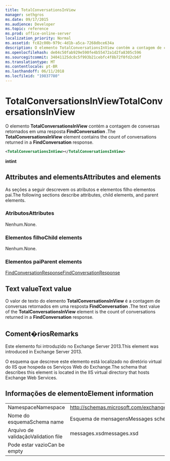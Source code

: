 ```yaml
---
title: TotalConversationsInView
manager: sethgros
ms.date: 09/17/2015
ms.audience: Developer
ms.topic: reference
ms.prod: office-online-server
localization_priority: Normal
ms.assetid: fc82c00b-979c-4d1b-a5ca-7268dbce634a
description: O elemento TotalConversationsInView contém a contagem de conversas retornados em uma resposta FindConversation.
ms.openlocfilehash: de04c50fab929e590fe4b55472a1d2fa8305c596
ms.sourcegitcommit: 34041125dc8c5f993b21cebfc4f8b72f0fd2cb6f
ms.translationtype: MT
ms.contentlocale: pt-BR
ms.lasthandoff: 06/11/2018
ms.locfileid: "19837780"
---
```

# <a name="totalconversationsinview"></a><span data-ttu-id="a0c4e-103">TotalConversationsInView</span><span class="sxs-lookup"><span data-stu-id="a0c4e-103">TotalConversationsInView</span></span>

<span data-ttu-id="a0c4e-104">O elemento **TotalConversationsInView** contém a contagem de conversas retornados em uma resposta **FindConversation** .</span><span class="sxs-lookup"><span data-stu-id="a0c4e-104">The **TotalConversationsInView** element contains the count of conversations returned in a **FindConversation** response.</span></span> 
  
```XML
<TotalConversationsInView></TotalConversationsInView>
```

 <span data-ttu-id="a0c4e-105">**int**</span><span class="sxs-lookup"><span data-stu-id="a0c4e-105">**int**</span></span>
## <a name="attributes-and-elements"></a><span data-ttu-id="a0c4e-106">Attributes and elements</span><span class="sxs-lookup"><span data-stu-id="a0c4e-106">Attributes and elements</span></span>

<span data-ttu-id="a0c4e-107">As seções a seguir descrevem os atributos e elementos filho elementos pai.</span><span class="sxs-lookup"><span data-stu-id="a0c4e-107">The following sections describe attributes, child elements, and parent elements.</span></span>
  
### <a name="attributes"></a><span data-ttu-id="a0c4e-108">Atributos</span><span class="sxs-lookup"><span data-stu-id="a0c4e-108">Attributes</span></span>

<span data-ttu-id="a0c4e-109">Nenhum.</span><span class="sxs-lookup"><span data-stu-id="a0c4e-109">None.</span></span>
  
### <a name="child-elements"></a><span data-ttu-id="a0c4e-110">Elementos filho</span><span class="sxs-lookup"><span data-stu-id="a0c4e-110">Child elements</span></span>

<span data-ttu-id="a0c4e-111">Nenhum.</span><span class="sxs-lookup"><span data-stu-id="a0c4e-111">None.</span></span>
  
### <a name="parent-elements"></a><span data-ttu-id="a0c4e-112">Elementos pai</span><span class="sxs-lookup"><span data-stu-id="a0c4e-112">Parent elements</span></span>

[<span data-ttu-id="a0c4e-113">FindConversationResponse</span><span class="sxs-lookup"><span data-stu-id="a0c4e-113">FindConversationResponse</span></span>](findconversationresponse.md)
  
## <a name="text-value"></a><span data-ttu-id="a0c4e-114">Text value</span><span class="sxs-lookup"><span data-stu-id="a0c4e-114">Text value</span></span>

<span data-ttu-id="a0c4e-115">O valor de texto do elemento **TotalConversationsInView** é a contagem de conversas retornados em uma resposta **FindConversation** .</span><span class="sxs-lookup"><span data-stu-id="a0c4e-115">The text value of the **TotalConversationsInView** element is the count of conversations returned in a **FindConversation** response.</span></span> 
  
## <a name="remarks"></a><span data-ttu-id="a0c4e-116">Coment�rios</span><span class="sxs-lookup"><span data-stu-id="a0c4e-116">Remarks</span></span>

<span data-ttu-id="a0c4e-117">Este elemento foi introduzido no Exchange Server 2013.</span><span class="sxs-lookup"><span data-stu-id="a0c4e-117">This element was introduced in Exchange Server 2013.</span></span>
  
<span data-ttu-id="a0c4e-118">O esquema que descreve este elemento está localizado no diretório virtual do IIS que hospeda os Serviços Web do Exchange.</span><span class="sxs-lookup"><span data-stu-id="a0c4e-118">The schema that describes this element is located in the IIS virtual directory that hosts Exchange Web Services.</span></span>
  
## <a name="element-information"></a><span data-ttu-id="a0c4e-119">Informações de elemento</span><span class="sxs-lookup"><span data-stu-id="a0c4e-119">Element information</span></span>

|||
|:-----|:-----|
|<span data-ttu-id="a0c4e-120">Namespace</span><span class="sxs-lookup"><span data-stu-id="a0c4e-120">Namespace</span></span>  <br/> |http://schemas.microsoft.com/exchange/services/2006/messages  <br/> |
|<span data-ttu-id="a0c4e-121">Nome do esquema</span><span class="sxs-lookup"><span data-stu-id="a0c4e-121">Schema name</span></span>  <br/> |<span data-ttu-id="a0c4e-122">Esquema de mensagens</span><span class="sxs-lookup"><span data-stu-id="a0c4e-122">Messages schema</span></span>  <br/> |
|<span data-ttu-id="a0c4e-123">Arquivo de validação</span><span class="sxs-lookup"><span data-stu-id="a0c4e-123">Validation file</span></span>  <br/> |<span data-ttu-id="a0c4e-124">messages.xsd</span><span class="sxs-lookup"><span data-stu-id="a0c4e-124">messages.xsd</span></span>  <br/> |
|<span data-ttu-id="a0c4e-125">Pode estar vazio</span><span class="sxs-lookup"><span data-stu-id="a0c4e-125">Can be empty</span></span>  <br/> ||
   


